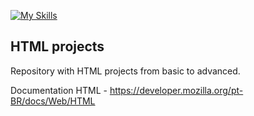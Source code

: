 [![My Skills](https://skillicons.dev/icons?i=r)](https://skillicons.dev)


## HTML projects
Repository with HTML projects from basic to advanced.

Documentation HTML - https://developer.mozilla.org/pt-BR/docs/Web/HTML
